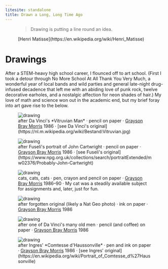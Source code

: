 ```yaml
---
litesite: standalone
title: Drawn a Long, Long Time Ago
---
```


<figure> 

>Drawing is putting a line round an idea.

<figcaption>
[Henri Matisse](https://en.wikipedia.org/wiki/Henri_Matisse)
</figcaption>
</figure>

# Drawings

After a STEM-heavy high school career, I flounced off to art school. (First I took a detour through No More School At All Thank You Very Much, a wonderful year of local bands and wild parties and general late-night drug-infused decadence that left me with an abiding love of punk rock, twelve decorative earholes, and a nostalgic affection for neon shades of hair.) My love of math and science won out in the academic end, but my brief foray into art gave rise to the below.

<figure>
<img src="DOMAIN_URL_PHart/davinci-vitruvian-lores.jpg" alt="drawing" />
<figcaption>
after Da Vinci's *Vitruvian Man* &middot; pencil on paper &middot; <a href="DOMAIN_URL_PH">Grayson Bray Morris</a> 1986 &middot; [see Da Vinci's original](https://nl.m.wikipedia.org/wiki/Bestand:Vitruvian.jpg)
</figcaption>
</figure>

<figure>
<img src="DOMAIN_URL_PHart/intense-lores.jpg" alt="drawing" />
<figcaption>
after Fuseli's portrait of John Cartwright &middot; pencil on paper &middot; <a href="DOMAIN_URL_PH">Grayson Bray Morris</a> 1986 &middot; [see Fuseli's original](https://www.npg.org.uk/collections/search/portraitExtended/mw02376/Probably-John-Cartwright)
</figcaption>
</figure>

<figure>
<img src="DOMAIN_URL_PHart/mashup-cats-lores.jpg" alt="drawing" />
<figcaption>
cats, cats, cats &middot; pen, crayon and pencil on paper &middot; <a href="DOMAIN_URL_PH">Grayson Bray Morris</a> 1986&ndash;90 &middot; My cat was a steadily available subject for assignments and, later, just for fun.
</figcaption>
</figure>

<figure>
<img src="DOMAIN_URL_PHart/warrior-lores.jpg" alt="drawing" />
<figcaption>
after forgotten original (likely a Nat Geo photo) &middot; ink on paper &middot; <a href="DOMAIN_URL_PH">Grayson Bray Morris</a> 1986
</figcaption>
</figure>

<figure>
<img src="DOMAIN_URL_PHart/davinci-old-lores.jpg" alt="drawing" />
<figcaption>
after one of Da Vinci's many old men &middot; pencil (and coffee) on paper &middot; <a href="DOMAIN_URL_PH">Grayson Bray Morris</a> 1986
</figcaption>
</figure>

<figure>
<img src="DOMAIN_URL_PHart/mirror-lores.jpg" alt="drawing" />
<figcaption>
after Ingres' *Comtesse d'Haussonville* &middot; pen and ink on paper &middot; <a href="DOMAIN_URL_PH">Grayson Bray Morris</a> 1986 &middot; [see Ingres' original](https://en.wikipedia.org/wiki/Portrait_of_Comtesse_d%27Haussonville)
</figcaption>
</figure>

